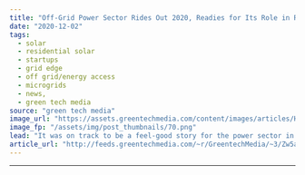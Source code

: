 ```yaml
---
title: "Off-Grid Power Sector Rides Out 2020, Readies for Its Role in Recovery Plans"
date: "2020-12-02"
tags: 
  - solar
  - residential solar
  - startups
  - grid edge
  - off grid/energy access
  - microgrids
  - news,
  - green tech media
source: "green tech media"
image_url: "https://assets.greentechmedia.com/content/images/articles/Husk_Power_Systems_XL.png"
image_fp: "/assets/img/post_thumbnails/70.png"
lead: "It was on track to be a feel-good story for the power sector in 2020. The energy access market had for a long time been too complex, with too many companies trying to do too much. As companies figured out what they were good at, and as the weight of  ..."
article_url: "http://feeds.greentechmedia.com/~r/GreentechMedia/~3/Zw5anFTkuhY/off-grid-power-sector-rides-out-2020-readies-for-place-in-recovery-plans"
---
```


---
